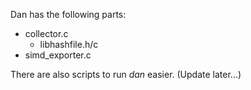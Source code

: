 Dan has the following parts:
  * collector.c
    * libhashfile.h/c
  * simd_exporter.c

There are also scripts to run *dan* easier. (Update later...)
